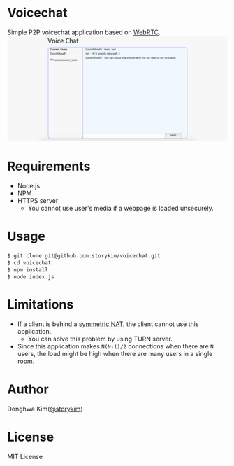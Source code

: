 # Voicechat
Simple P2P voicechat application based on [WebRTC](https://webrtc.org/).
![Demo image](demo.png)

# Requirements
* Node.js
* NPM
* HTTPS server
    * You cannot use user's media if a webpage is loaded unsecurely.

# Usage
```
$ git clone git@github.com:storykim/voicechat.git
$ cd voicechat
$ npm install
$ node index.js
```

# Limitations
* If a client is behind a [symmetric NAT](https://en.wikipedia.org/wiki/Network_address_translation#Methods_of_translation), the client cannot use this application.
    * You can solve this problem by using TURN server. 
* Since this application makes `N(N-1)/2` connections when there are `N` users, the load might be high when there are many users in a single room.

# Author
Donghwa Kim([@storykim](https://github.com/storykim))

# License
MIT License
